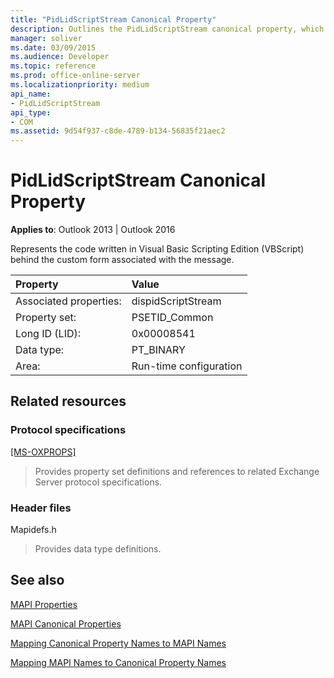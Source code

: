 ```yaml
---
title: "PidLidScriptStream Canonical Property"
description: Outlines the PidLidScriptStream canonical property, which represents the code written in VBScript behind the custom form associated with the message.
manager: soliver
ms.date: 03/09/2015
ms.audience: Developer
ms.topic: reference
ms.prod: office-online-server
ms.localizationpriority: medium
api_name:
- PidLidScriptStream
api_type:
- COM
ms.assetid: 9d54f937-c8de-4789-b134-56835f21aec2
---
```


# PidLidScriptStream Canonical Property

  
  
**Applies to**: Outlook 2013 | Outlook 2016 
  
Represents the code written in Visual Basic Scripting Edition (VBScript) behind the custom form associated with the message.
  
|Property |Value |
|:-----|:-----|
|Associated properties:  <br/> |dispidScriptStream  <br/> |
|Property set:  <br/> |PSETID_Common  <br/> |
|Long ID (LID):  <br/> |0x00008541  <br/> |
|Data type:  <br/> |PT_BINARY  <br/> |
|Area:  <br/> |Run-time configuration  <br/> |
   
## Related resources

### Protocol specifications

[[MS-OXPROPS]](https://msdn.microsoft.com/library/f6ab1613-aefe-447d-a49c-18217230b148%28Office.15%29.aspx)
  
> Provides property set definitions and references to related Exchange Server protocol specifications.
    
### Header files

Mapidefs.h
  
> Provides data type definitions.
    
## See also



[MAPI Properties](mapi-properties.md)
  
[MAPI Canonical Properties](mapi-canonical-properties.md)
  
[Mapping Canonical Property Names to MAPI Names](mapping-canonical-property-names-to-mapi-names.md)
  
[Mapping MAPI Names to Canonical Property Names](mapping-mapi-names-to-canonical-property-names.md)

